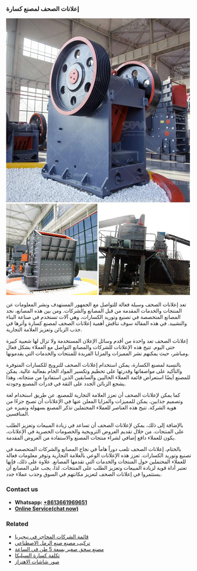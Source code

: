 <h3>إعلانات الصحف لمصنع كسارة</h3><img src='1701746526.jpg' alt=''><p>تعد إعلانات الصحف وسيلة فعالة للتواصل مع الجمهور المستهدف ونشر المعلومات عن المنتجات والخدمات المقدمة من قبل المصانع والشركات. ومن بين هذه المصانع، نجد المصانع المتخصصة في تصنيع وتوريد الكسارات، وهي آلات تستخدم في صناعة البناء والتشييد. في هذه المقالة سوف نناقش أهمية إعلانات الصحف لمصنع كسارة وأثرها في جذب الزبائن وتعزيز العلامة التجارية.</p><p>إعلانات الصحف تعد واحدة من أقدم وسائل الإعلان المستخدمة ولا تزال لها شعبية كبيرة حتى اليوم. تتيح هذه الإعلانات للشركات والمصانع التواصل مع العملاء بشكل فعال ومباشر، حيث يمكنهم نشر المميزات والمزايا الفريدة للمنتجات والخدمات التي يقدمونها.</p><p>بالنسبة لمصنع الكسارة، يمكن استخدام إعلانات الصحف للترويج للكسارات المتوفرة والتأكيد على مواصفاتها وقدرتها على تحطيم وتكسير المواد الخام بفعالية عالية. يمكن للمصنع أيضًا استعراض قائمة العملاء الحاليين والسابقين الذين استفادوا من منتجاته، وهذا يشجع الزبائن الجدد على الثقة في قدرات المصنع وجودته.</p><p>كما يمكن لإعلانات الصحف أن تعزز العلامة التجارية للمصنع. عن طريق استخدام لغة وتصميم جذابين، يمكن للمميزات والمزايا المعلن عنها في الإعلانات أن تصبح جزءًا من هوية الشركة. تتيح هذه العناصر للعملاء المحتملين تذكر المصنع بسهولة وتميزه عن المنافسين.</p><p>بالإضافة إلى ذلك، يمكن لإعلانات الصحف أن تساعد في زيادة المبيعات وتعزيز الطلب على المنتجات. من خلال تقديم العروض الترويجية والخصومات الحصرية في الإعلانات، يكون للعملاء دافع إضافي لشراء منتجات المصنع والاستفادة من العروض المقدمة.</p><p>بالختام، إعلانات الصحف تلعب دوراً هاماً في نجاح المصانع والشركات المتخصصة في تصنيع وتوريد الكسارات. تعزز هذه الإعلانات الوعي بالعلامة التجارية وتوفر معلومات فعالة للعملاء المحتملين حول المنتجات والخدمات التي تقدمها المصانع. علاوة على ذلك، فإنها تعتبر أداة قوية لزيادة المبيعات وتعزيز الطلب على المنتجات. لذا، يجب على المصانع أن يستثمروا في إعلانات الصحف لتعزيز مكانتهم في السوق وجذب عملاء جدد.</p><h3>Contact us</h3><ul><li><strong>Whatsapp:&nbsp;<a href="https://wa.me/8613661969651">+8613661969651</a></strong></li><li><a href="https://swt.shibang-china.com/?git&amp;zhl&amp;إعلانات الصحف لمصنع كسارة"><strong>Online Service(chat now)</strong></a></li></ul><h3>Related</h3><ul><li><a href='قائمة الشركات المحاجر في نيجيريا.md'>قائمة الشركات المحاجر في نيجيريا</a></li><li><a href='تركيب مصنع صنع الرمل الاصطناعي.md'>تركيب مصنع صنع الرمل الاصطناعي</a></li><li><a href='مصنع سحق صغير بسعة 5 طن في الساعة.md'>مصنع سحق صغير بسعة 5 طن في الساعة</a></li><li><a href='تكلفة كسارة السيليكا.md'>تكلفة كسارة السيليكا</a></li><li><a href='صور شاشات الاهتزاز.md'>صور شاشات الاهتزاز</a></li></ul>